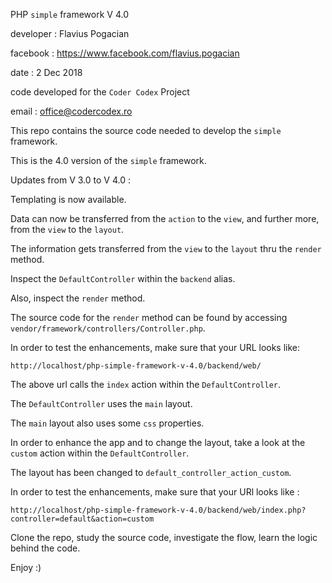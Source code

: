 PHP `simple` framework V 4.0

developer : Flavius Pogacian

facebook : https://www.facebook.com/flavius.pogacian

date : 2 Dec 2018

code developed for the `Coder Codex` Project

email : office@codercodex.ro

This repo contains the source code needed to develop the `simple` framework.

This is the 4.0 version of the `simple` framework.

Updates from  V 3.0 to V 4.0 :

Templating is now available.

Data can now be transferred from the `action` to the `view`, and further more, from the `view` to the `layout`.

The information gets transferred from the `view` to the `layout` thru the `render` method.

Inspect the `DefaultController` within the `backend` alias.

Also, inspect the `render` method.

The source code for the `render` method can be found by accessing `vendor/framework/controllers/Controller.php`.

In order to test the enhancements, make sure that your URL looks like:

`http://localhost/php-simple-framework-v-4.0/backend/web/`

The above url calls the `index` action within the `DefaultController`.

The `DefaultController` uses the `main` layout.

The `main` layout also uses some `css` properties.

In order to enhance the app and to change the layout, take a look at the `custom` action within the `DefaultController`.
 
The layout has been changed to `default_controller_action_custom`.

In order to test the enhancements, make sure that your URl looks like :

`http://localhost/php-simple-framework-v-4.0/backend/web/index.php?controller=default&action=custom`

Clone the repo, study the source code, investigate the flow, learn the logic behind the code.

Enjoy :)
